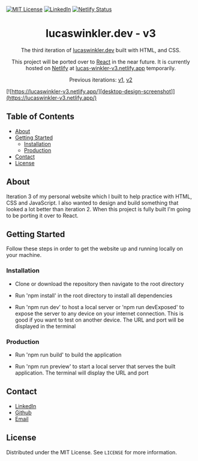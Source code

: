 [![MIT License][license-shield]][license-url]
[![LinkedIn][linkedin-shield]][linkedin-url]
[![Netlify Status](https://api.netlify.com/api/v1/badges/1a36b2f6-a4fa-4859-ab1a-d37aa8fef9d8/deploy-status)](https://app.netlify.com/sites/lucaswinkler-v3/deploys)

<h1 align="center">
  lucaswinkler.dev - v3
</h1>
<p align="center">
  The third iteration of <a href="https://lucaswinkler.dev" target="_blank"rel="noopener noreferrer">lucaswinkler.dev</a> built with HTML, and CSS.
</p>
<p align="center">
   This project will be ported over to <a href="https://reactjs.org/" target="_blank" rel="noopener noreferrer">React</a> in the near future. It is currently hosted on <a href="https://www.netlify.com/" target="_blank" rel="noopener noreferrer">Netlify</a> at <a href="https://lucaswinkler-v3.netlify.app/" rel="noopener noreferrer" target="_blank">lucas-winkler-v3.netlify.app</a> temporarily.
</p>
<p align="center">
  Previous iterations:
  <a href="https://github.com/LucasWinkler/personal-site-v1" target="_blank" rel="noopener noreferrer">v1</a>,
  <a href="https://github.com/LucasWinkler/personal-site" target="_blank" rel="noopener noreferrer">v2</a>

[![https://lucaswinkler-v3.netlify.app/][desktop-design-screenshot]](https://lucaswinkler-v3.netlify.app/)

</p>

## Table of Contents

- [About](#about)
- [Getting Started](#getting-started)
  - [Installation](#installation)
  - [Production](#production)
- [Contact](#contact)
- [License](#license)

## About

Iteration 3 of my personal website which I built to help practice with HTML, CSS and JavaScript. I also wanted to design and build something that looked a lot better than iteration 2. When this project is fully built I'm going to be porting it over to React.

## Getting Started

Follow these steps in order to get the website up and running locally on your machine.

### Installation

- Clone or download the repository then navigate to the root directory

- Run 'npm install' in the root directory to install all dependencies

- Run 'npm run dev' to host a local server or 'npm run devExposed' to expose the server to any device on your internet connection. This is good if you want to test on another device. The URL and port will be displayed in the terminal

### Production

- Run 'npm run build' to build the application

- Run 'npm run preview' to start a local server that serves the built application. The terminal will display the URL and port

## Contact

- [LinkedIn](https://linkedin.com/in/lucas-winkler)
- [Github](https://github.com/lucaswinkler)
- [Email](mailto:lucaswinkler@gmail.com)

## License

Distributed under the MIT License. See `LICENSE` for more information.

[license-shield]: https://img.shields.io/badge/license-MIT-blue.svg?style=flat-square
[license-url]: https://choosealicense.com/licenses/mit
[linkedin-shield]: https://img.shields.io/badge/-LinkedIn-black.svg?style=flat-square&logo=linkedin&colorB=555
[linkedin-url]: https://www.linkedin.com/in/lucas-winkler/
[desktop-design-screenshot]: ./public/desktop-design-screenshot.png
